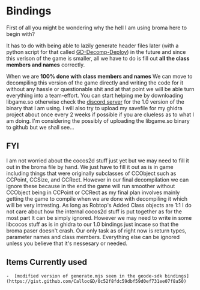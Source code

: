 # Bindings

First of all you might be wondering why the hell I am using broma here to begin with?

It has to do with being able to lazily generate header files later (with a python script for that called [GD-Decomp-Deploy](https://github.com/CallocGD/GD-Decomp-Deploy)) 
in the future and since this verison of the game is smaller, all we have to do is fill out __all the class members and names__ correctly.

When we are __100% done with class members and names__ We can move to decompiling this version of the game directly and writing 
the code for it without any hassle or questionable shit and at that point we will be able turn everything into a team-effort. 
You can start helping me by downloading libgame.so otherwise check the [discord server](https://dsc.gg/gdre) for the 1.0 version 
of the binary that I am using. I will also try to upload my savefile for my ghidra project about once every 2 weeks if possible 
if you are clueless as to what I am doing. I'm considering the possibly of uploading the libgame.so binary to github but we shall see...

## FYI
I am not worried about the cocos2d stuff just yet but we may need to fill it out in the broma file by hand. We just have to fill it 
out as is in game including things that were originally subclasses of CCObject such as CCPoint, CCSize, and CCRect. However in our 
final decompilation we can ignore these because in the end the game will run smoother without CCObject being in CCPoint or CCRect 
as my final plan involves mainly getting the game to compile when we are done with decompiling it which will be very intresting. 
As long as Robtop's Added Class objects are 1:1 I do not care about how the internal cocos2d stuff is put together as for the most 
part It can be simply ignored. However we may need to write in some libcocos stuff as is in ghidra to our 1.0 bindings just incase 
so that the broma paser doesn't crash. Our only task as of right now is return types, parameter names and class members. 
Everything else can be ignored unless you believe that it's nessesary or needed.


## Items Currently used
    -  [modified version of generate.mjs seen in the geode-sdk bindings](https://gist.github.com/CallocGD/0c52f8fdc59dbf59d0ef731ee07f8a50)
    
